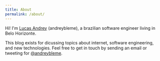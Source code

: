 ```yaml
---
title: About
permalink: /about/
---
```


Hi! I'm [Lucas Andrey](https://www.linkedin.com/in/andreybleme/) (andreybleme), a brazilian software engineer living in Belo Horizonte. 

This blog exists for dicussing topics about internet, software engineering, and new technologies. Feel free to get in touch by sending an email or tweeting for [@andreybleme](https://twitter.com/andreybleme).